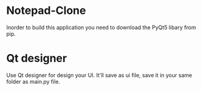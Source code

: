 # Notepad-Clone

Inorder to build this application you need to download the PyQt5 libary from pip.

# Qt designer
Use Qt designer for design your UI. It'll save as ui file, save it in your same folder as main.py file.
